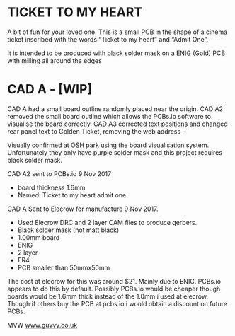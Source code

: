 TICKET TO MY HEART
==================

A bit of fun for your loved one. 
This is a small PCB in the shape of a cinema ticket inscribed with the words “Ticket to my heart” and “Admit One”. 

It is intended to be produced with black solder mask on a ENIG (Gold) PCB with milling all around the edges


CAD A - [WIP]
===========================
CAD A had a small board outline randomly placed near the origin. 
CAD A2 removed the small board outline which allows the PCBs.io software to visualise the board correctly. 
CAD A3 corrected text positions and changed rear panel text to Golden Ticket, removing the web address - 

Visually confirmed at OSH park using the board visualisation system. 
Unfortunately they only have purple solder mask and this project requires black solder mask. 

CAD A2 sent to PCBs.io 9 Nov 2017
* board thickness 1.6mm
* Named: Ticket to my heart admit one

CAD A Sent to Elecrow for manufacture 9 Nov 2017.
* Used Elecrow DRC and 2 layer CAM files to produce gerbers.
* Black solder mask (not matt black)
* 1.00mm board
* ENIG
* 2 layer
* FR4
* PCB smaller than 50mmx50mm

The cost at elecrow for this was around $21. Mainly due to ENIG. 
PCBs.io appears to do this by default. Possibly PCBs.io would be cheaper though boards would be 1.6mm thick instead of the 1.0mm i used at elecrow. Though if others buy the PCB at pcbs.io i would obtain a discount on future PCBs. 


MVW
www.guvvy.co.uk
